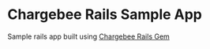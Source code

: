 # Chargebee Rails Sample App

Sample rails app built using [Chargebee Rails Gem](https://github.com/chargebee/chargebee-rails-subscriptions)
